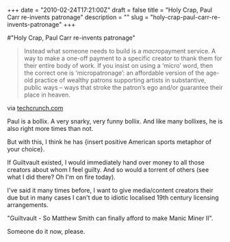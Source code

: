+++
date = "2010-02-24T17:21:00Z"
draft = false
title = "Holy Crap, Paul Carr re-invents patronage"
description = ""
slug = "holy-crap-paul-carr-re-invents-patronage"
+++

#"Holy Crap, Paul Carr re-invents patronage"


 <div class="posterous_bookmarklet_entry">
<blockquote class="posterous_long_quote">Instead what someone needs to build is a <em>macro</em>payment service. A way to make a one-off payment to a specific creator to thank them for their entire body of work. If you insist on using a &lsquo;micro&rsquo; word, then the correct one is &lsquo;micropatronage&rsquo;: an affordable version of the age-old practice of wealthy patrons supporting artists in substantive, public ways &ndash; ways that stroke the patron&rsquo;s ego and/or guarantee their place in heaven.</blockquote>
<div class="posterous_quote_citation">via <a href="http://techcrunch.com/2010/02/24/no-such-thing-as-a-free-launch/">techcrunch.com</a></div>
<p>Paul is a bollix. A very snarky, very funny bollix. And like many bollixes, he is also right more times than not.</p>
<p>But with this, I think he has {insert positive American sports metaphor of your choice}.</p>
<p>If Guiltvault existed, I would immediately hand over money to all those creators about whom I feel guilty. And so would a torrent of others (see what I did there? Oh I'm on fire today).</p>
<p>I've said it many times before, I want to give media/content creators their due but in many cases I can't due to idiotic localised 19th century licensing arrangements.</p>
<p>"Guiltvault - So Matthew Smith can finally afford to make Manic Miner II".</p>
<p>Someone do it now, please.</p>
</div>
 